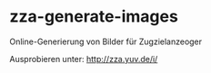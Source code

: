 # zza-generate-images
Online-Generierung von Bilder für Zugzielanzeoger

Ausprobieren unter:
http://zza.yuv.de/i/
